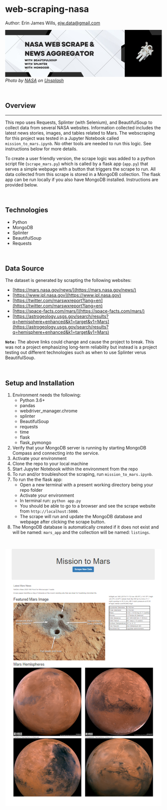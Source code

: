 # web-scraping-nasa

Author:  Erin James Wills, ejw.data@gmail.com  

![Nasa Webscraping](./config/images/nasa-webscrape-mongodb.png)
<cite>Photo by [NASA](https://unsplash.com/@nasa?utm_source=unsplash&utm_medium=referral&utm_content=creditCopyText) on [Unsplash](https://unsplash.com/s/photos/space?utm_source=unsplash&utm_medium=referral&utm_content=creditCopyText)</cite>

<br>

## Overview  
<hr>

This repo uses Requests, Splinter (with Selenium), and BeautifulSoup to collect data from several NASA websites.  Information collected includes the latest news stories, images, and tables related to Mars. The webscraping for this project was tested in a Jupyter Notebook called `mission_to_mars.ipynb`.  No other tools are needed to run this logic. See instructions below for more details.   

To create a user friendly version, the scrape logic was added to a python script file (`scrape_mars.py`) which is called by a flask app (`app.py`) that serves a simple webpage with a button that triggers the scrape to run.  All data collected from this scrape is stored in a MongoDB collection.  The flask app can be run locally if you also have MongoDB installed.  Instructions are provided below.    

<br>

## Technologies  
*  Python
*  MongoDB
*  Splinter
*  BeautifulSoup
*  Requests

<br>  

## Data Source  

The dataset is generated by scrapting the following websites:  
*  [https://mars.nasa.gov/news/](https://mars.nasa.gov/news/)   
*  [https://www.jpl.nasa.gov](https://www.jpl.nasa.gov)  
*  [https://twitter.com/marswxreport?lang=en](https://twitter.com/marswxreport?lang=en)
*  [https://space-facts.com/mars/](https://space-facts.com/mars/)
*  [https://astrogeology.usgs.gov/search/results?q=hemisphere+enhanced&k1=target&v1=Mars](https://astrogeology.usgs.gov/search/results?q=hemisphere+enhanced&k1=target&v1=Mars)  

**`Note:`** The above links could change and cause the project to break.  This was not a project emphasizing long-term reliability but instead is a project testing out different technologies such as when to use Splinter verus BeautifulSoup.  

<br>

## Setup and Installation  
1. Environment needs the following:  
    *  Python 3.6+  
    *  pandas
    *  webdriver_manager.chrome
    *  splinter
    *  BeautifulSoup
    *  requests
    *  time
    *  flask
    *  flask_pymongo
1. Verify that your MongoDB server is running by starting MongoDB Compass and connecting into the service.  
1. Activate your environment
1. Clone the repo to your local machine
1. Start Jupyter Notebook within the environment from the repo
1. To run and/or troubleshoot the scraping, run `mission_to_mars.ipynb`.  
1. To run the the flask app:
   *   Open a new terminal with a present working directory being your repo folder
   *   Activate your environment
   *   In terminal run:  `python app.py`
   *   You should be able to go to a browser and see the scrape website from `http://localhost:5000`.
   *   The scrape will run and update the MongoDB database and webpage after clicking the scrape button.   
1.  The MongoDB database is automatically created if it does not exist and will be named:  `mars_app` and the collection will be named: `listings`.  

<br>

![Collecting NASA webpage parts](./config/images/page_view.PNG)
<br>


